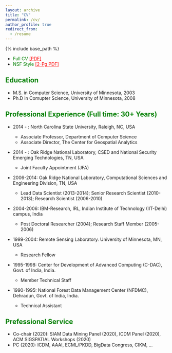 ```yaml
---
layout: archive
title: "CV"
permalink: /cv/
author_profile: true
redirect_from:
  - /resume
---
```


{% include base_path %}

* <span style="color:green">Full CV</span> <a href="https://rvatsavai.github.io/files/raju-cv.pdf" style="color:red;" target="_blank">[PDF]</a>
* <span style="color:green">NSF Style</span> <a href="https://rvatsavai.github.io/files/Raju-nsf-biosketch-May-2020.pdf" style="color:red;" target="_blank">[2-Pg PDF]</a>

## <span style="color:green">Education</span>
* M.S. in Computer Science, University of Minnesota, 2003
* Ph.D in Comupter Science, University of Minnesota, 2008

## <span style="color:green">Professional Experience (Full time: 30+ Years)</span>

* 2014 - : North Carolina State University, Raleigh, NC, USA
  * Associate Professor, Department of Computer Science
  * Associate Director, The Center for Geospatial Analytics

* 2014 - : Oak Ridge National Laboratory, CSED and National Security Emerging Technologies, TN, USA
  * Joint Faculty Appointment (JFA)

* 2006-2014: Oak Ridge National Laboratory, Computational Sciences and Engineering Division, TN, USA
  * Lead Data Scientist (2013-2014); Senior Research Scientist (2010-2013); Research Scientist (2006-2010)

* 2004-2006: IBM-Research, IRL, Indian Institute of Technology (IIT-Delhi) campus, India
  * Post Doctoral Researcher (2004); Research Staff Member (2005-2006)
  
* 1999-2004: Remote Sensing Laboratory. University of Minnesota, MN, USA
  * Research Fellow
  
* 1995-1998: Center for Development of Advanced Computing (C-DAC), Govt. of India, India.
  * Member Technical Staff
  
* 1990-1995: National Forest Data Management Center (NFDMC), Dehradun, Govt. of India, India.
  * Technical Assistant
  
## <span style="color:green">Prefessional Service</span>

* Co-chair (2020): SIAM Data Mining Panel (2020), ICDM Panel (2020), ACM SIGSPATIAL Workshops (2020)
* PC (2020): ICDM, AAAI, ECML/PKDD, BigData Congress, CIKM, ...
